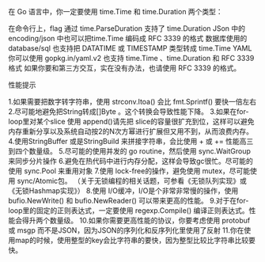 在 Go 语言中，你一定要使用 time.Time 和 time.Duration 两个类型：

在命令行上，flag 通过 time.ParseDuration 支持了 time.Duration
JSon 中的 encoding/json 中也可以把time.Time 编码成 RFC 3339 的格式
数据库使用的 database/sql 也支持把 DATATIME 或 TIMESTAMP 类型转成 time.Time
YAML你可以使用 gopkg.in/yaml.v2 也支持 time.Time 、time.Duration 和 RFC 3339 格式
如果你要和第三方交互，实在没有办法，也请使用 RFC 3339 的格式。




性能提示

1.如果需要把数字转字符串，使用 strconv.Itoa() 会比 fmt.Sprintf() 要快一倍左右
2.尽可能地避免把String转成[]Byte 。这个转换会导致性能下降。
3.如果在for-loop里对某个slice 使用 append()请先把 slice的容量很扩充到位，这样可以避免内存重新分享以及系统自动按2的N次方幂进行扩展但又用不到，从而浪费内存。
4.使用StringBuffer 或是StringBuild 来拼接字符串，会比使用 + 或 += 性能高三到四个数量级。
5.尽可能的使用并发的 go routine，然后使用 sync.WaitGroup 来同步分片操作
6.避免在热代码中进行内存分配，这样会导致gc很忙。尽可能的使用 sync.Pool 来重用对象
7.使用 lock-free的操作，避免使用 mutex，尽可能使用 sync/Atomic包。 （关于无锁编程的相关话题，可参看《无锁队列实现》或《无锁Hashmap实现》）
8.使用 I/O缓冲，I/O是个非常非常慢的操作，使用 bufio.NewWrite() 和 bufio.NewReader() 可以带来更高的性能。
9.对于在for-loop里的固定的正则表达式，一定要使用 regexp.Compile() 编译正则表达式。性能会得升两个数量级。
10.如果你需要更高性能的协议，你要考虑使用 protobuf 或 msgp 而不是JSON，因为JSON的序列化和反序列化里使用了反射
11.你在使用map的时候，使用整型的key会比字符串的要快，因为整型比较比字符串比较要快。

